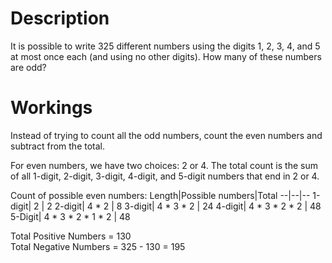 # Description
It is possible to write 325 different numbers using the digits 1, 2, 3, 4, and 5 at most once each (and using no other digits). How many of these numbers are odd?

# Workings
Instead of trying to count all the odd numbers, count the even numbers and subtract from the total.

For even numbers, we have two choices: 2 or 4. The total count is the sum of all 1-digit, 2-digit, 3-digit, 4-digit, and 5-digit numbers that end in 2 or 4.

Count of possible even numbers:
Length|Possible numbers|Total
--|--|--
1-digit| 2 | 2
2-digit| 4 * 2 | 8
3-digit| 4 * 3 * 2 | 24
4-digit| 4 * 3 * 2 * 2 | 48
5-Digit| 4 * 3 * 2 * 1 * 2 | 48

Total Positive Numbers = 130\
Total Negative Numbers = 325 - 130 = 195
